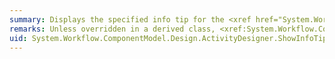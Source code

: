 ```yaml
---
summary: Displays the specified info tip for the <xref href="System.Workflow.ComponentModel.Design.ActivityDesigner"></xref>.
remarks: Unless overridden in a derived class, <xref:System.Workflow.ComponentModel.Design.ActivityDesigner.ShowInfoTip%2A> uses the <xref:System.Workflow.ComponentModel.Design.WorkflowView.ShowInfoTip%2A?displayProperty=fullName> logic to display info tips.
uid: System.Workflow.ComponentModel.Design.ActivityDesigner.ShowInfoTip*
---
```

